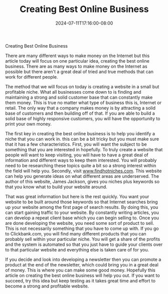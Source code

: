 ﻿---
title: "Creating Best Online Business"
date: 2024-07-11T17:16:00-08:00
description: "creating an online business Tips for Web Success"
featured_image: "/images/creating an online business.jpg"
tags: ["creating an online business"]
---

Creating Best Online Business

There are many different ways to make money on the Internet but this article today will focus on one particular idea, creating the best online business. There are as many ways to make money on the Internet as possible but there aren't a great deal of tried and true methods that can work for different people. 

The method that we will focus on today is creating a website in a small but profitable niche. What all businesses come down to is finding and maintaining a strong and solid customer base that can constantly make them money. This is true no matter what type of business this is, Internet or retail. The only way that a company makes money is by attracting a solid base of customers and then building off of that. If you are able to build a solid base of highly responsive customers, you will have the opportunity to print your own money.  

The first key in creating the best online business is to help you identify a niche that you can work in. this can be a bit tricky but you must make sure that it has a few characteristics. First, you will want the subject to be something that you are interested in hopefully. To truly create a website that people will want to keep visiting, you will have to have a great deal of information and different ways to keep them interested. You will probably need to be researching these topics quite a bit so a strong interest within the field will help you. Secondly, visit www.findhotniches.com. This website can help you generate ideas on what different areas are underserved. The author of this website, James Jackson, gives you niches plus keywords so that you know what to build your website around. 

That was great information but here is the rest quickly. You want your website to be built around those keywords so that Internet searches bring up your website among the first page of search results. By doing this, you can start gaining traffic to your website. By constantly writing articles, you can develop a repeat client base which you can begin selling to. Once you are done developing the website, you need some sort of product to sell. This is not necessarily something that you have to come up with. If you go to Clickbank.com, you will find many different products that you can probably sell within your particular niche. You will get a share of the profits and the system is automated so that you just have to guide your clients over to that particular website and everything else is taken care of for you. 

If you decide and look into developing a newsletter then you can promote a product at the end of the newsletter, which could bring you in a great deal of money. This is where you can make some good money. Hopefully this article on creating the best online business will help you out. If you want to succeed, try this idea but keep testing as it takes great time and effort to become a strong and profitable website. 

